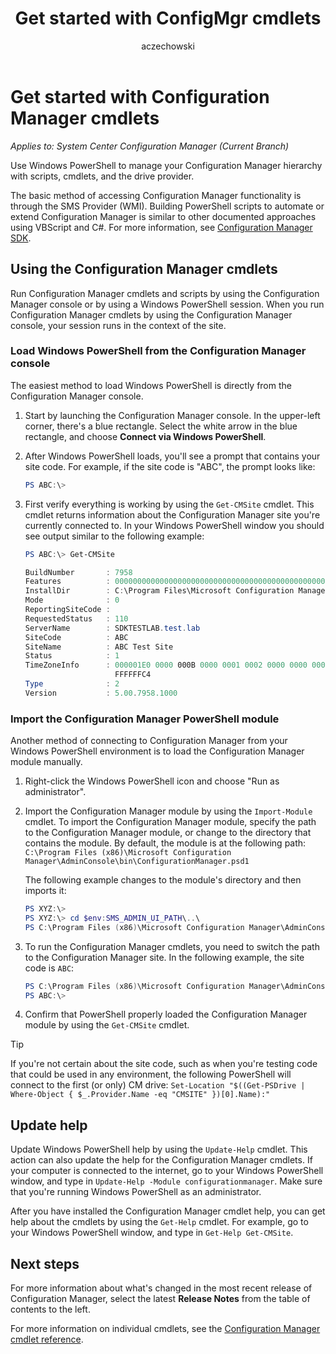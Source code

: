 ﻿---
title: Get started with ConfigMgr cmdlets
titleSuffix: Configuration Manager
description: Manage your Configuration Manager hierarchy using Windows PowerShell. 
ms.date: 05/31/2019
ms.prod: configuration-manager
ms.technology: configmgr-other
ms.topic: conceptual
ms.assetid: 63712bbf-0f8a-4cdb-8998-e7d41257981e
author: aczechowski
ms.author: aaroncz
manager: dougeby
---

# Get started with Configuration Manager cmdlets

*Applies to: System Center Configuration Manager (Current Branch)*

Use Windows PowerShell to manage your Configuration Manager hierarchy with scripts, cmdlets, and the drive provider.

The basic method of accessing Configuration Manager functionality is through the SMS Provider (WMI). Building PowerShell scripts to automate or extend Configuration Manager is similar to other documented approaches using VBScript and C#. For more information, see [Configuration Manager SDK](https://docs.microsoft.com/sccm/develop/core/misc/system-center-configuration-manager-sdk).



## Using the Configuration Manager cmdlets

Run Configuration Manager cmdlets and scripts by using the Configuration Manager console or by using a Windows PowerShell session. When you run Configuration Manager cmdlets by using the Configuration Manager console, your session runs in the context of the site.


### Load Windows PowerShell from the Configuration Manager console

The easiest method to load Windows PowerShell is directly from the Configuration Manager console.  

1.  Start by launching the Configuration Manager console. In the upper-left corner, there's a blue rectangle. Select the white arrow in the blue rectangle, and choose **Connect via Windows PowerShell**.  

2.  After Windows PowerShell loads, you'll see a prompt that contains your site code. For example, if the site code is "ABC", the prompt looks like:  

    ```  PowerShell
    PS ABC:\>  
    ```  

3.  First verify everything is working by using the `Get-CMSite` cmdlet. This cmdlet returns information about the Configuration Manager site you're currently connected to. In your Windows PowerShell window you should see output similar to the following example:  

    ```  PowerShell
    PS ABC:\> Get-CMSite  

    BuildNumber       : 7958  
    Features          : 0000000000000000000000000000000000000000000000000000000000000000  
    InstallDir        : C:\Program Files\Microsoft Configuration Manager  
    Mode              : 0  
    ReportingSiteCode :  
    RequestedStatus   : 110  
    ServerName        : SDKTESTLAB.test.lab  
    SiteCode          : ABC  
    SiteName          : ABC Test Site  
    Status            : 1  
    TimeZoneInfo      : 000001E0 0000 000B 0000 0001 0002 0000 0000 0000 00000000 0000 0003 0000 0002 0002 0000 0000 0000  
                        FFFFFFC4  
    Type              : 2  
    Version           : 5.00.7958.1000  

    ```  


### Import the Configuration Manager PowerShell module

Another method of connecting to Configuration Manager from your Windows PowerShell environment is to load the Configuration Manager module manually.  

1.  Right-click the Windows PowerShell icon and choose "Run as administrator".  

2.  Import the Configuration Manager module by using the `Import-Module` cmdlet. To import the Configuration Manager module, specify the path to the Configuration Manager module, or change to the directory that contains the module. By default, the module is at the following path: `C:\Program Files (x86)\Microsoft Configuration Manager\AdminConsole\bin\ConfigurationManager.psd1`   

    The following example changes to the module's directory and then imports it:  

    ```  PowerShell
    PS XYZ:\>  
    PS XYZ:\> cd $env:SMS_ADMIN_UI_PATH\..\
    PS C:\Program Files (x86)\Microsoft Configuration Manager\AdminConsole\bin> Import-Module .\ConfigurationManager.psd1  
    ```  

3.  To run the Configuration Manager cmdlets, you need to switch the path to the Configuration Manager site. In the following example, the site code is `ABC`:  

    ```  PowerShell
    PS C:\Program Files (x86)\Microsoft Configuration Manager\AdminConsole\bin> CD ABC:   
    PS ABC:\>  
    ```  

4.  Confirm that PowerShell properly loaded the Configuration Manager module by using the `Get-CMSite` cmdlet.  

> [!TIP]
> If you're not certain about the site code, such as when you're testing code that could be used in any environment, the following PowerShell will connect to the first (or only) CM drive: `Set-Location "$((Get-PSDrive | Where-Object { $_.Provider.Name -eq "CMSITE" })[0].Name):"`

## Update help

Update Windows PowerShell help by using the `Update-Help` cmdlet. This action can also update the help for the Configuration Manager cmdlets. If your computer is connected to the internet, go to your Windows PowerShell window, and type in `Update-Help -Module configurationmanager`. Make sure that you're running Windows PowerShell as an administrator.  

After you have installed the Configuration Manager cmdlet help, you can get help about the cmdlets by using the `Get-Help` cmdlet. For example, go to your Windows PowerShell window, and type in `Get-Help Get-CMSite`.


## Next steps

For more information about what's changed in the most recent release of Configuration Manager, select the latest **Release Notes** from the table of contents to the left. 

For more information on individual cmdlets, see the [Configuration Manager cmdlet reference](https://docs.microsoft.com/powershell/module/configurationmanager/configurationmanager?view=sccm-ps).

